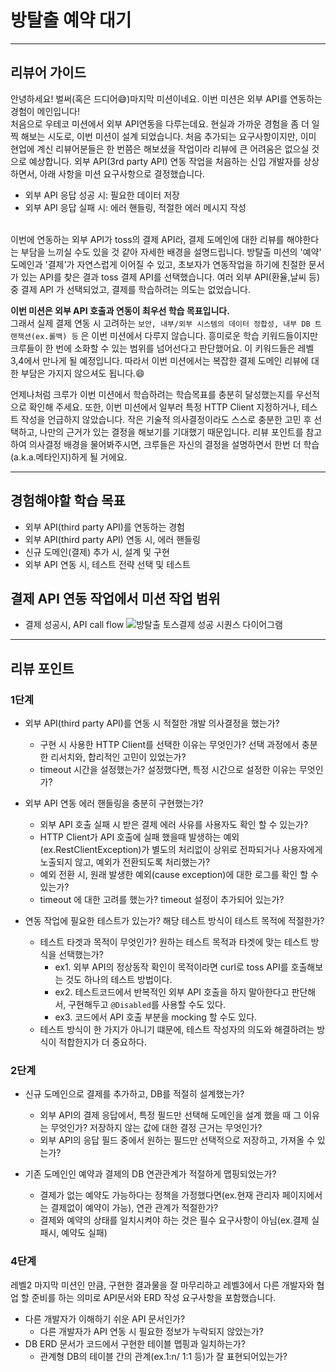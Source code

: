 # 방탈출 예약 대기

---

## 리뷰어 가이드
안녕하세요! 벌써(혹은 드디어😅)마지막 미션이네요. 이번 미션은 외부 API를 연동하는 경험이 메인입니다! <br>
처음으로 우테코 미션에서 외부 API연동을 다루는데요. 현실과 가까운 경험을 좀 더 일찍 해보는 시도로, 이번 미션이 설계 되었습니다.
처음 추가되는 요구사항이지만, 이미 현업에 계신 리뷰어분들은 한 번쯤은 해보셨을 작업이라 리뷰에 큰 어려움은 없으실 것으로 예상합니다.
외부 API(3rd party API) 연동 작업을 처음하는 신입 개발자를 상상하면서, 아래 사항을 미션 요구사항으로 결정했습니다. 
- 외부 API 응답 성공 시: 필요한 데이터 저장
- 외부 API 응답 실패 시: 에러 핸들링, 적절한 에러 메시지 작성  

<br>
이번에 연동하는 외부 API가 toss의 결제 API라, 결제 도메인에 대한 리뷰를 해야한다는 부담을 느끼실 수도 있을 것 같아 자세한 배경을 설명드립니다.
방탈출 미션의 '예약' 도메인과 '결제'가 자연스럽게 이어질 수 있고, 초보자가 연동작업을 하기에 친절한 문서가 있는 API를 찾은 결과 toss 결제 API를 선택했습니다.
여러 외부 API(환율,날씨 등)중 결제 API 가 선택되었고, 결제를 학습하려는 의도는 없었습니다.   

**이번 미션은 외부 API 호출과 연동이 최우선 학습 목표입니다.** <br> 
그래서 실제 결제 연동 시 고려하는 `보안, 내부/외부 시스템의 데이터 정합성, 내부 DB 트랜잭션(ex.롤백) 등` 은 이번 미션에서 다루지 않습니다.
흥미로운 학습 키워드들이지만 크루들이 한 번에 소화할 수 있는 범위를 넘어선다고 판단했어요. 이 키워드들은 레벨3,4에서 만나게 될 예정입니다. 
따라서 이번 미션에서는 복잡한 결제 도메인 리뷰에 대한 부담은 가지지 않으셔도 됩니다.😄

언제나처럼 크루가 이번 미션에서 학습하려는 학습목표를 충분히 달성했는지를 우선적으로 확인해 주세요.
또한, 이번 미션에서 일부러 특정 HTTP Client 지정하거나, 테스트 작성을 언급하지 않았습니다. 
작은 기술적 의사결정이라도 스스로 충분한 고민 후 선택하고, 나만의 근거가 있는 결정을 해보기를 기대했기 때문입니다. 
리뷰 포인트를 참고하여 의사결정 배경을 물어봐주시면, 크루들은 자신의 결정을 설명하면서 한번 더 학습(a.k.a.메타인지)하게 될 거에요.

---

## 경험해야할 학습 목표

- 외부 API(third party API)를 연동하는 경험
- 외부 API(third party API) 연동 시, 에러 핸들링
- 신규 도메인(결제) 추가 시, 설계 및 구현
- 외부 API 연동 시, 테스트 전략 선택 및 테스트 

## 결제 API 연동 작업에서 미션 작업 범위
- 결제 성공시, API call flow 
![방탈출 토스결제 성공 시퀀스 다이어그램](https://github.com/woowacourse/woowacourse-docs/assets/120355873/50a324f1-29c4-4e81-baa6-eb47852175f5)

---

## 리뷰 포인트

### 1단계
- 외부 API(third party API)를 연동 시 적절한 개발 의사결정을 했는가?
  - 구현 시 사용한 HTTP Client를 선택한 이유는 무엇인가? 선택 과정에서 충분한 리서치와, 합리적인 고민이 있었는가?
  - timeout 시간을 설정했는가? 설정했다면, 특정 시간으로 설정한 이유는 무엇인가?
  

- 외부 API 연동 에러 핸들링을 충분히 구현했는가?
  - 외부 API 호출 실패 시 받은 결제 에러 사유를 사용자도 확인 할 수 있는가?
  - HTTP Client가 API 호출에 실패 했을때 발생하는 예외(ex.RestClientException)가 별도의 처리없이 상위로 전파되거나 사용자에게 노출되지 않고, 예외가 전환되도록 처리했는가?
  - 예외 전환 시, 원래 발생한 예외(cause exception)에 대한 로그를 확인 할 수 있는가?
  - timeout 에 대한 고려를 했는가? timeout 설정이 추가되어 있는가? 


- 연동 작업에 필요한 테스트가 있는가? 해당 테스트 방식이 테스트 목적에 적절한가?
  - 테스트 타겟과 목적이 무엇인가? 원하는 테스트 목적과 타겟에 맞는 테스트 방식을 선택했는가?
    - ex1. 외부 API의 정상동작 확인이 목적이라면 curl로 toss API를 호출해보는 것도 하나의 테스트 방법이다.
    - ex2. 테스트코드에서 반복적인 외부 API 호출을 하지 말아한다고 판단해서, 구현해두고 `@Disabled`를 사용할 수도 있다.
    - ex3. 코드에서 API 호출 부분을 mocking 할 수도 있다.
  - 테스트 방식이 한 가지가 아니기 떄문에, 테스트 작성자의 의도와 해결하려는 방식이 적합한지가 더 중요하다. 

### 2단계
- 신규 도메인으로 결제를 추가하고, DB를 적절히 설계했는가?
  - 외부 API의 결제 응답에서, 특정 필드만 선택해 도메인을 설계 했을 때 그 이유는 무엇인가? 저장하지 않는 값에 대한 결정 근거는 무엇인가? 
  - 외부 API의 응답 필드 중에서 원하는 필드만 선택적으로 저장하고, 가져올 수 있는가?

  
- 기존 도메인인 예약과 결제의 DB 연관관계가 적절하게 맵핑되었는가?  
  - 결제가 없는 예약도 가능하다는 정책을 가정했다면(ex.현재 관리자 페이지에서는 결제없이 예약이 가능), 연관 관계가 적절한가?
  - 결제와 예약의 상태를 일치시켜야 하는 것은 필수 요구사항이 아님(ex.결제 실패시, 예약도 실패)

### 4단계
레벨2 마지막 미션인 만큼, 구현한 결과물을 잘 마무리하고
레벨3에서 다른 개발자와 협업 할 준비를 하는 의미로 API문서와 ERD 작성 요구사항을 포함했습니다.
- 다른 개발자가 이해하기 쉬운 API 문서인가? 
  - 다른 개발자가 API 연동 시 필요한 정보가 누락되지 않았는가? 
- DB ERD 문서가 코드에서 구현한 테이블 맵핑과 일치하는가?
  - 관계형 DB의 테이블 간의 관계(ex.1:n/ 1:1 등)가 잘 표현되어있는가? 
